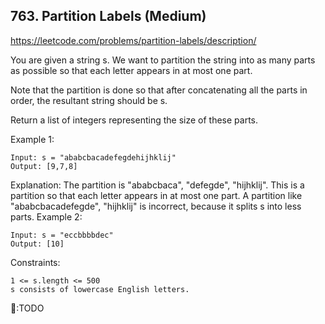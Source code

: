 ## 763. Partition Labels (Medium)
https://leetcode.com/problems/partition-labels/description/

You are given a string s. We want to partition the string into as many parts as possible so that each letter appears in at most one part.

Note that the partition is done so that after concatenating all the parts in order, the resultant string should be s.

Return a list of integers representing the size of these parts.

 

Example 1:

    Input: s = "ababcbacadefegdehijhklij"
    Output: [9,7,8]
Explanation:
The partition is "ababcbaca", "defegde", "hijhklij".
This is a partition so that each letter appears in at most one part.
A partition like "ababcbacadefegde", "hijhklij" is incorrect, because it splits s into less parts.
Example 2:

    Input: s = "eccbbbbdec"
    Output: [10]
     

Constraints:

    1 <= s.length <= 500
    s consists of lowercase English letters.

  🦡:TODO
    
  
